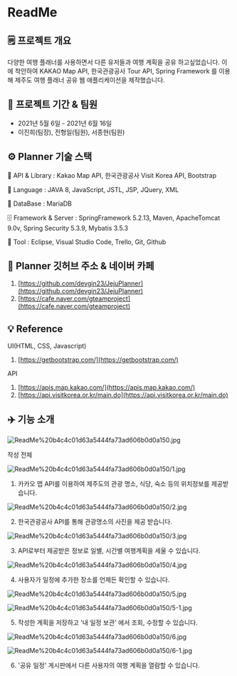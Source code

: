 # ReadMe

## 🗒️ 프로젝트 개요

다양한 여행 플래너를 사용하면서 다른 유저들과 여행 계획을 공유 하고싶었습니다. 이에 착안하여 KAKAO Map API, 한국관광공사 Tour API, Spring Framework 를 이용해 제주도 여행 플래너 공유 웹 애플리케이션을 제작했습니다.

## 🚩 프로젝트 기간 & 팀원

- 2021년 5월 6일 - 2021년 6월 16일
- 이진희(팀장), 전형일(팀원), 서종현(팀원)

## ⚙️ Planner 기술 스택

📃 API & Library : Kakao Map API, 한국관광공사 Visit Korea API, Bootstrap

💬 Language : JAVA 8, JavaScript, JSTL, JSP, JQuery, XML

💾 DataBase : MariaDB

🗄️ Framework & Server :  SpringFramework 5.2.13, Maven,  ApacheTomcat 9.0v, Spring Security 5.3.9,  Mybatis 3.5.3

🔨 Tool : Eclipse, Visual Studio Code, Trello, Git, Github

## 🔗 Planner 깃허브 주소 & 네이버 카페

1. [https://github.com/devgin23/JejuPlanner](https://github.com/devgin23/JejuPlanner)
2. [https://cafe.naver.com/gteamproject](https://cafe.naver.com/gteamproject)

## 💡 Reference

UI(HTML, CSS, Javascript)

1. [https://getbootstrap.com/](https://getbootstrap.com/)

API

1. [https://apis.map.kakao.com/](https://apis.map.kakao.com/)
2. [https://api.visitkorea.or.kr/main.do](https://api.visitkorea.or.kr/main.do)

## ✈️ 기능 소개

![ReadMe%20b4c4c01d63a5444fa73ad606b0d0a150.jpg](ReadMe%20b4c4c01d63a5444fa73ad606b0d0a150.jpg)

작성 전체

![ReadMe%20b4c4c01d63a5444fa73ad606b0d0a150/1.jpg](ReadMe%20b4c4c01d63a5444fa73ad606b0d0a150/1.jpg)

1. 카카오 맵 API를 이용하여 제주도의 관광 명소, 식당, 숙소 등의 위치정보를 제공받습니다.

![ReadMe%20b4c4c01d63a5444fa73ad606b0d0a150/2.jpg](ReadMe%20b4c4c01d63a5444fa73ad606b0d0a150/2.jpg)

2. 한국관광공사 API를 통해 관광명소의 사진을 제공 받습니다. 

![ReadMe%20b4c4c01d63a5444fa73ad606b0d0a150/3.jpg](ReadMe%20b4c4c01d63a5444fa73ad606b0d0a150/3.jpg)

3. API로부터 제공받은 정보로 일별, 시간별 여행계획을 세울 수 있습니다.

![ReadMe%20b4c4c01d63a5444fa73ad606b0d0a150/4.jpg](ReadMe%20b4c4c01d63a5444fa73ad606b0d0a150/4.jpg)

4. 사용자가 일정에 추가한 장소를 언제든 확인할 수 있습니다.

![ReadMe%20b4c4c01d63a5444fa73ad606b0d0a150/5.jpg](ReadMe%20b4c4c01d63a5444fa73ad606b0d0a150/5.jpg)

![ReadMe%20b4c4c01d63a5444fa73ad606b0d0a150/5-1.jpg](ReadMe%20b4c4c01d63a5444fa73ad606b0d0a150/5-1.jpg)

5. 작성한 계획을 저장하고 '내 일정 보관' 에서 조회, 수정할 수 있습니다.

![ReadMe%20b4c4c01d63a5444fa73ad606b0d0a150/6.jpg](ReadMe%20b4c4c01d63a5444fa73ad606b0d0a150/6.jpg)

![ReadMe%20b4c4c01d63a5444fa73ad606b0d0a150/6-1.jpg](ReadMe%20b4c4c01d63a5444fa73ad606b0d0a150/6-1.jpg)

6. '공유 일정' 게시판에서 다른 사용자의 여행 계획을 열람할 수 있습니다.
